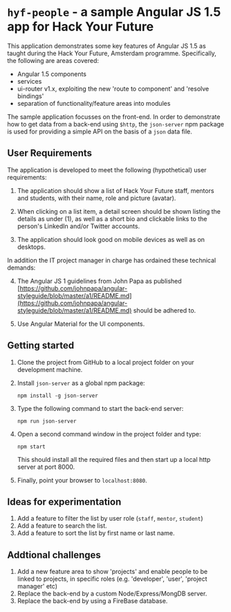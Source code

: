 # `hyf-people` - a sample Angular JS 1.5 app for Hack Your Future

This application demonstrates some key features of Angular JS 1.5 as taught during the Hack Your Future, Amsterdam programme. Specifically, the following are areas covered:

* Angular 1.5 components
* services
* ui-router v1.x, exploiting the new 'route to component' and 'resolve bindings'
* separation of functionality/feature areas into modules

The sample application focusses on the front-end. In order to demonstrate how to get data from a back-end using `$http`, the `json-server` npm package is used for providing a simple API on the basis of a `json` data file.

## User Requirements

The application is developed to meet the following (hypothetical) user requirements:

1. The application should show a list of Hack Your Future staff, mentors and students, with their name, role and picture (avatar).

2. When clicking on a list item, a detail screen should be shown listing the details as under (1), as well as a short bio and clickable links to the person's LinkedIn and/or Twitter accounts.

3. The application should look good on mobile devices as well as on desktops.

In addition the IT project manager in charge has ordained these technical demands:

4. The Angular JS 1 guidelines from John Papa as published [https://github.com/johnpapa/angular-styleguide/blob/master/a1/README.md](https://github.com/johnpapa/angular-styleguide/blob/master/a1/README.md) should be adhered to.

5. Use Angular Material for the UI components.

## Getting started

1. Clone the project from GitHub to a local project folder on your development machine.

2. Install `json-server` as a global npm package:

    `npm install -g json-server`

3. Type the following command to start the back-end server:

    `npm run json-server`

4. Open a second command window in the project folder and type:

   `npm start`

    This should install all the required files and then start up a local http server at port 8000.

5. Finally, point your browser to `localhost:8080`.

## Ideas for experimentation

1. Add a feature to filter the list by user role (`staff`, `mentor`, `student`)
2. Add a feature to search the list.
3. Add a feature to sort the list by first name or last name.

## Addtional challenges
1. Add a new feature area to show 'projects' and enable people to be linked to projects, in specific roles (e.g. 'developer', 'user', 'project manager' etc)
2. Replace the back-end by a custom Node/Express/MongDB server.
3. Replace the back-end by using a FireBase database.
